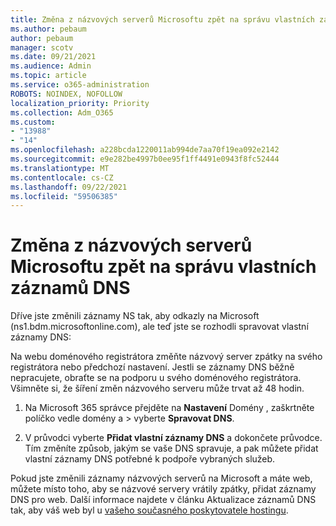 ```yaml
---
title: Změna z názvových serverů Microsoftu zpět na správu vlastních záznamů DNS
ms.author: pebaum
author: pebaum
manager: scotv
ms.date: 09/21/2021
ms.audience: Admin
ms.topic: article
ms.service: o365-administration
ROBOTS: NOINDEX, NOFOLLOW
localization_priority: Priority
ms.collection: Adm_O365
ms.custom:
- "13988"
- "14"
ms.openlocfilehash: a228bcda1220011ab994de7aa70f19ea092e2142
ms.sourcegitcommit: e9e282be4997b0ee95f1ff4491e0943f8fc52444
ms.translationtype: MT
ms.contentlocale: cs-CZ
ms.lasthandoff: 09/22/2021
ms.locfileid: "59506385"
---
```

# <a name="changing-from-microsoft-nameservers-back-to-managing-your-own-dns-records"></a>Změna z názvových serverů Microsoftu zpět na správu vlastních záznamů DNS

Dříve jste změnili záznamy NS tak, aby odkazly na Microsoft (ns1.bdm.microsoftonline.com), ale teď jste se rozhodli spravovat vlastní záznamy DNS:

Na webu doménového registrátora změňte názvový server zpátky na svého registrátora nebo předchozí nastavení. Jestli se záznamy DNS běžně nepracujete, obraťte se na podporu u svého doménového registrátora. Všimněte si, že šíření změn názvového serveru může trvat až 48 hodin. 

1. Na Microsoft 365 správce přejděte na **Nastavení** Domény , zaškrtněte políčko vedle domény a  >  [](https://admin.microsoft.com/Adminportal/Home#/Domains)vyberte **Spravovat DNS**. 

2. V průvodci vyberte **Přidat vlastní záznamy DNS** a dokončete průvodce. Tím změníte způsob, jakým se vaše DNS spravuje, a pak můžete přidat vlastní záznamy DNS potřebné k podpoře vybraných služeb.

Pokud jste změnili záznamy názvových serverů na Microsoft a máte web, můžete místo toho, aby se názvové servery vrátily zpátky, přidat záznamy DNS pro web. Další informace najdete v článku Aktualizace záznamů DNS tak, aby váš web byl u [vašeho současného poskytovatele hostingu](https://docs.microsoft.com/microsoft-365/admin/dns/update-dns-records-to-retain-current-hosting-provider).


